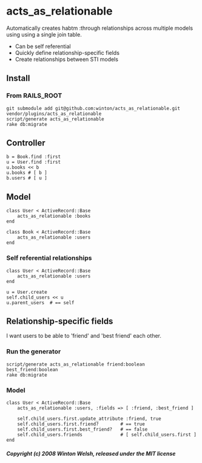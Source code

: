 acts_as_relationable
====================

Automatically creates habtm :through relationships across multiple models using using a single join table.

* Can be self referential
* Quickly define relationship-specific fields
* Create relationships between STI models


Install
-------
	
### From RAILS_ROOT

	git submodule add git@github.com:winton/acts_as_relationable.git vendor/plugins/acts_as_relationable
	script/generate acts_as_relationable
	rake db:migrate


Controller
----------

	b = Book.find :first
	u = User.find :first
	u.books << b
	u.books	# [ b ]
	b.users	# [ u ]


Model
-----

	class User < ActiveRecord::Base
		acts_as_relationable :books
	end
	
	class Book < ActiveRecord::Base
		acts_as_relationable :users
	end
	
### Self referential relationships

	class User < ActiveRecord::Base
		acts_as_relationable :users
	end
	
	u = User.create
	self.child_users << u
	u.parent_users	# == self


Relationship-specific fields
----------------------------

I want users to be able to 'friend' and 'best friend' each other.
	
### Run the generator

	script/generate acts_as_relationable friend:boolean best_friend:boolean
	rake db:migrate

### Model
	
	class User < ActiveRecord::Base
		acts_as_relationable :users, :fields => [ :friend, :best_friend ]
	
		self.child_users.first.update_attribute :friend, true
		self.child_users.first.friend?        # == true
		self.child_users.first.best_friend?   # == false
		self.child_users.friends              # [ self.child_users.first ]
	end


##### Copyright (c) 2008 Winton Welsh, released under the MIT license